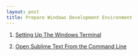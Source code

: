 ```yaml
---
layout: post
title: Prepare Windows Development Environment
---
```


1. [Setting Up The Windows Terminal](https://www.rahulpnath.com/blog/setting-up-windows-terminal/)

2. [Open Sublime Text From the Command Line](https://scotch.io/tutorials/open-sublime-text-from-the-command-line-using-subl-exe-windows)